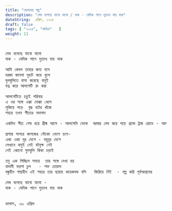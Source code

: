 ```yaml
---
title: "মেঘেদের গল্প"
description: "মেঘ বলেছে যাবো যাবো / যাক - যেদিক পানে দুচোখ যায় যাক"
dateString:  এপ্রিল, ২০২৪
draft: false
tags: [ "২০২৪", "কবিতা"   ]
weight: 11
---
```



<pre>

মেঘ বলেছে যাবো যাবো 
যাক - যেদিক পানে দুচোখ যায় যাক  

আমি কেবল তাহার জন্য বসে  
দরজা জানলা দুহাট করে খুলে 
ঘুলঘুলিতে বাসা করেছে বাবুই
যত্ন করে আলসেটি রং করা 

আলসেটিতে চড়ুই পরিবার 
এ ওর সঙ্গে এক্কা দোক্কা খেলে 
লুকিয়ে পড়ে  বৃদ্ধ বটের খাঁজে 
শহরে তখন শীতের অবসাদ  

একদিন শীত শেষ হয়ে গ্রীষ্ম আসে - আলসেমি ভেঙ্গে  বরষার মেঘ ঝরে পড়ে গ্র্যান্ড ট্রাঙ্ক রোডে - আলপথে -    অতলান্ত ড্রেনে - 

প্রশান্ত সাগরে কাগজের নৌকো ভেসে চলে- 
একা একা দূর দেশে - বহুদূর দেশে 
সেখানে বাবুই নেই বটবৃক্ষ নেই 
নেই কোনো ঘুলঘুলি কিম্বা চড়াই 

তবু এক পিচ্ছিল সময়ে  তার সঙ্গে দেখা হয় 
বাদামী ফরশা চুল   - শক্ত চোয়াল 
বন্ধুহীন গাছহীন এই শহরে তার ছায়ায় কয়েকদন্ড বসি   জিরিয়ে নিই  - গল্প করি পূর্বআশ্রমের 

মেঘ বলেছে যাবো যাবো - 
যাক - যেদিক পানে দুচোখ যায় যাক  


ডালাস, ৩০ এপ্রিল 

<pre>
